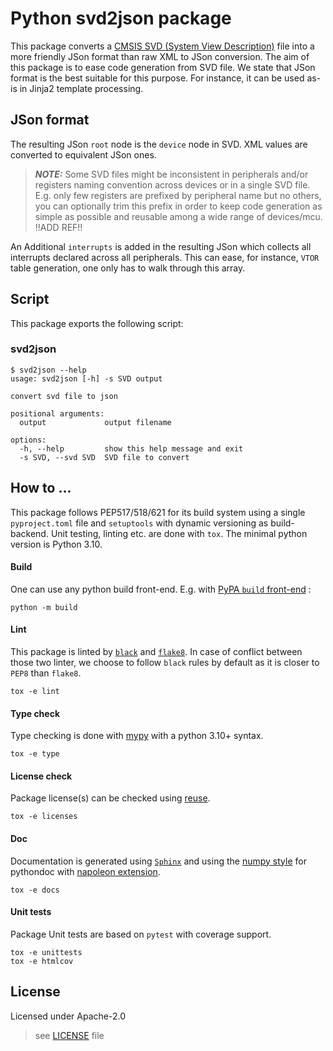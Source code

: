 <!--
SPDX-FileCopyrightText: 2024 Ledger SAS
SPDX-License-Identifier: Apache-2.0
-->
# Python svd2json package

This package converts a [CMSIS SVD (System View Description)](https://arm-software.github.io/CMSIS_5/SVD/html/index.html) file into a more friendly JSon format than raw XML to JSon conversion.
The aim of this package is to ease code generation from SVD file. We state that JSon format is the
best suitable for this purpose. For instance, it can be used as-is in Jinja2 template processing.

## JSon format

The resulting JSon `root` node is the `device` node in SVD.
XML values are converted to equivalent JSon ones.

> **_NOTE:_** Some SVD files might be inconsistent in peripherals and/or registers naming convention across devices or in a single SVD file. E.g. only few registers are prefixed by peripheral name but no others, you can optionally trim this prefix in order to keep code generation as simple as possible and reusable among a wide range of devices/mcu. !!ADD REF!!

An Additional `interrupts` is added in the resulting JSon which collects all interrupts declared across all peripherals. This can ease, for instance, `VTOR` table generation, one only has to walk through this array.

## Script
This package exports the following script:
### svd2json
```console
$ svd2json --help
usage: svd2json [-h] -s SVD output

convert svd file to json

positional arguments:
  output             output filename

options:
  -h, --help         show this help message and exit
  -s SVD, --svd SVD  SVD file to convert
```

## How to ...
This package follows PEP517/518/621 for its build system using a single `pyproject.toml` file and `setuptools` with dynamic versioning as build-backend. Unit testing, linting etc. are done with `tox`.
The minimal python version is Python 3.10.

#### Build
One can use any python build front-end. E.g. with [PyPA `build` front-end](https://github.com/pypa/build) :

```console
python -m build
```

#### Lint
This package is linted by [`black`](https://black.readthedocs.io/en/stable/) and [`flake8`](https://flake8.pycqa.org/en/latest/). In case of conflict between those two linter, we choose to follow `black` rules by default as it is closer to `PEP8` than `flake8`.

```console
tox -e lint
```

#### Type check
Type checking is done with [mypy](https://mypy-lang.org/) with a python 3.10+ syntax.

```console
tox -e type
```

#### License check
Package license(s) can be checked using [reuse](https://reuse.software/).

```
tox -e licenses
```

#### Doc
Documentation is generated using [`Sphinx`](https://www.sphinx-doc.org/en/master/index.html) and using
the [numpy style](https://numpydoc.readthedocs.io/en/latest/format.html) for pythondoc with [napoleon extension](https://www.sphinx-doc.org/en/master/usage/extensions/napoleon.html).

```console
tox -e docs
```

#### Unit tests
Package Unit tests are based on `pytest` with coverage support.

```console
tox -e unittests
tox -e htmlcov
```

## License
Licensed under Apache-2.0

> see [LICENSE](LICENSES/Apache-2.0.txt) file
